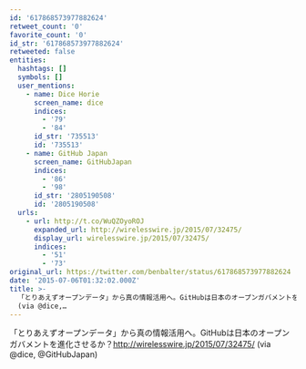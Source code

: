 ```yaml
---
id: '617868573977882624'
retweet_count: '0'
favorite_count: '0'
id_str: '617868573977882624'
retweeted: false
entities:
  hashtags: []
  symbols: []
  user_mentions:
    - name: Dice Horie
      screen_name: dice
      indices:
        - '79'
        - '84'
      id_str: '735513'
      id: '735513'
    - name: GitHub Japan
      screen_name: GitHubJapan
      indices:
        - '86'
        - '98'
      id_str: '2805190508'
      id: '2805190508'
  urls:
    - url: http://t.co/WuQZOyoROJ
      expanded_url: http://wirelesswire.jp/2015/07/32475/
      display_url: wirelesswire.jp/2015/07/32475/
      indices:
        - '51'
        - '73'
original_url: https://twitter.com/benbalter/status/617868573977882624
date: '2015-07-06T01:32:02.000Z'
title: >-
  「とりあえずオープンデータ」から真の情報活用へ。GitHubは日本のオープンガバメントを進化させるか？http://wirelesswire.jp/2015/07/32475/
  (via @dice,…
---
```


「とりあえずオープンデータ」から真の情報活用へ。GitHubは日本のオープンガバメントを進化させるか？http://wirelesswire.jp/2015/07/32475/ (via @dice, @GitHubJapan)